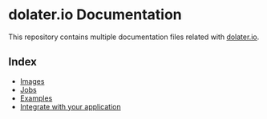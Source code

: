 # dolater.io Documentation

This repository contains multiple documentation files related with [dolater.io](http://dolater.io).

## Index

+ [Images](/dolaterio/docs/blob/master/images.md)
+ [Jobs](/dolaterio/docs/blob/master/jobs.md)
+ [Examples](/dolaterio/docs/blob/master/examples.md)
+ [Integrate with your application](/dolaterio/docs/blob/master/integration.md)
